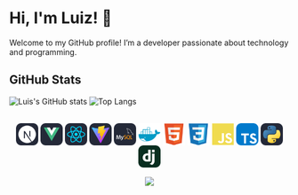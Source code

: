 # Hi, I'm Luiz! 👋

Welcome to my GitHub profile! I’m a developer passionate about technology and programming.

## GitHub Stats

![Luis's GitHub stats](https://github-readme-stats.vercel.app/api?username=lmgaspa&show_icons=true&theme=radical)
![Top Langs](https://github-readme-stats.vercel.app/api/top-langs/?username=lmgaspa&layout=compact&theme=radical)

<div style="display: inline_block" align="center"><br>
  <img align="center" alt="NextJS" height="40" width="40" src="https://github.com/tandpfun/skill-icons/raw/main/icons/NextJS-Dark.svg">
  <img align="center" alt="Vue" height="40" width="40" src="https://github.com/tandpfun/skill-icons/raw/main/icons/VueJS-Dark.svg">
  <img align="center" alt="React" height="40" width="40" src="https://github.com/tandpfun/skill-icons/raw/main/icons/React-Dark.svg">
  <img align="center" alt="Vite" height="40" width="40" src=https://github.com/tandpfun/skill-icons/blob/main/icons/Vite-Dark.svg
  <img align="center" alt="NodeJS" height="40" width="40" src="https://github.com/tandpfun/skill-icons/raw/main/icons/NodeJS-Dark.svg">
  <img align="center" alt="MySQL" height="40" width="40" src="https://raw.githubusercontent.com/tandpfun/skill-icons/65dea6c4eaca7da319e552c09f4cf5a9a8dab2c8/icons/MySQL-Dark.svg">
  <img align="center" alt="docker" height="40" width="40" src="https://raw.githubusercontent.com/devicons/devicon/master/icons/docker/docker-plain.svg">
  <img align="center" alt="HTML" height="40" width="40" src="https://raw.githubusercontent.com/devicons/devicon/master/icons/html5/html5-original.svg">
  <img align="center" alt="CSS" height="40" width="40" src="https://raw.githubusercontent.com/devicons/devicon/master/icons/css3/css3-original.svg">
  <img align="center" alt="Js" height="40" width="40" src="https://raw.githubusercontent.com/devicons/devicon/master/icons/javascript/javascript-plain.svg">
  <img align="center" alt="Ts" height="40" width="40" src="https://github.com/tandpfun/skill-icons/raw/main/icons/TypeScript.svg">
  <img align="center" alt="Python" height="40" width="40" src="https://github.com/tandpfun/skill-icons/raw/main/icons/Python-Dark.svg">
  <img align="center" alt="Python" height="40" width="40" src="https://github.com/tandpfun/skill-icons/raw/main/icons/Django.svg">
</div>

<div style="display: inline_block" align="center"><br>
  <a href="https://www.linkedin.com/in/luiz-gasparetto-25a158257/"><img src="https://img.shields.io/badge/-LinkedIn-%230077B5?style=for-the-badge&logo=linkedin&logoColor=white"></a> 
</div>
